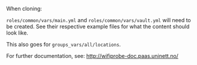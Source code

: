 When cloning:

`roles/common/vars/main.yml` and `roles/common/vars/vault.yml` will need to be
created. See their respective example files for what the content should look
like.

This also goes for `groups_vars/all/locations`.

For further documentation, see: http://wifiprobe-doc.paas.uninett.no/
